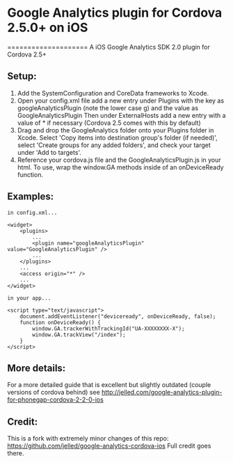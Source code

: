 # Google Analytics plugin for Cordova 2.5.0+ on iOS
====================
A iOS Google Analytics SDK 2.0 plugin for Cordova 2.5+

Setup:
---------------------
1. Add the SystemConfiguration and CoreData frameworks to Xcode.
2. Open your config.xml file add a new entry under Plugins with the key as googleAnalyticsPlugin (note the lower case g) and the value as GoogleAnalyticsPlugin
Then under ExternalHosts add a new entry with a value of * if necessary (Cordova 2.5 comes with this by default)
3. Drag and drop the GoogleAnalytics folder onto your Plugins folder in Xcode. Select 'Copy items into destination group's folder (if needed)', select 'Create groups for any added folders', and check your target under 'Add to targets'.
4. Reference your cordova.js file and the GoogleAnalyticsPlugin.js in your html. To use, wrap the window.GA methods inside of an onDeviceReady function.

Examples:
---------------------
    
    in config.xml...

    <widget>
        <plugins>
            ...
            <plugin name="googleAnalyticsPlugin" value="GoogleAnalyticsPlugin" />
            ...
        </plugins>
        ...
        <access origin="*" />
        ...
    </widget>

    in your app...

	<script type="text/javascript">
		document.addEventListener("deviceready", onDeviceReady, false);
		function onDeviceReady() {
			window.GA.trackerWithTrackingId("UA-XXXXXXXX-X");
			window.GA.trackView("/index");
		}
	</script>

More details:
---------------------
For a more detailed guide that is excellent but slightly outdated (couple versions of cordova behind) see http://jelled.com/google-analytics-plugin-for-phonegap-cordova-2-2-0-ios

Credit:
---------------------
This is a fork with extremely minor changes of this repo: https://github.com/jelled/google-analytics-cordova-ios Full credit goes there.
